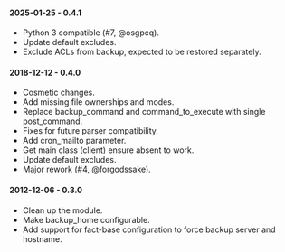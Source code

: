 #### 2025-01-25 - 0.4.1
* Python 3 compatible (#7, @osgpcq).
* Update default excludes.
* Exclude ACLs from backup, expected to be restored separately.

#### 2018-12-12 - 0.4.0
* Cosmetic changes.
* Add missing file ownerships and modes.
* Replace backup_command and command_to_execute with single post_command.
* Fixes for future parser compatibility.
* Add cron_mailto parameter.
* Get main class (client) ensure absent to work.
* Update default excludes.
* Major rework (#4, @forgodssake).

#### 2012-12-06 - 0.3.0
* Clean up the module.
* Make backup_home configurable.
* Add support for fact-base configuration to force backup server and hostname.

